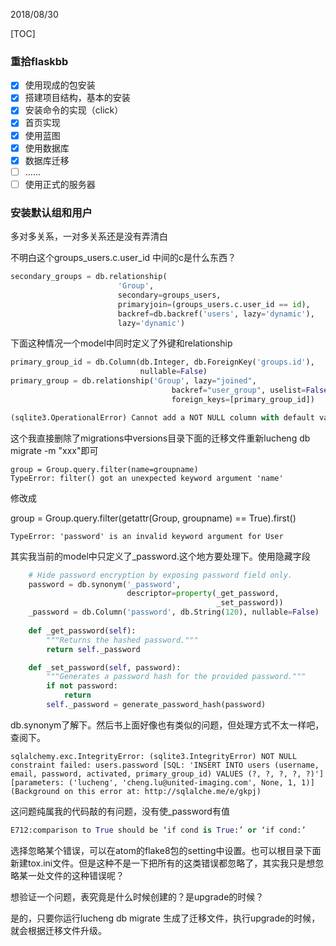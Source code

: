 2018/08/30

[TOC]

### 重拾flaskbb

- [x] 使用现成的包安装
- [x] 搭建项目结构，基本的安装
- [x] 安装命令的实现（click）
- [x] 首页实现
- [x] 使用蓝图
- [x] 使用数据库
- [x] 数据库迁移
- [ ] ......
- [ ] 使用正式的服务器

### 安装默认组和用户

多对多关系，一对多关系还是没有弄清白

不明白这个groups_users.c.user_id 中间的c是什么东西？

```python
secondary_groups = db.relationship(
                        'Group',
                        secondary=groups_users,
                        primaryjoin=(groups_users.c.user_id == id),
                        backref=db.backref('users', lazy='dynamic'),
                        lazy='dynamic')
```



下面这种情况一个model中同时定义了外键和relationship

```python
primary_group_id = db.Column(db.Integer, db.ForeignKey('groups.id'),
                             nullable=False)
primary_group = db.relationship('Group', lazy="joined",
                                    backref="user_group", uselist=False,
                                    foreign_keys=[primary_group_id])
```


```python
(sqlite3.OperationalError) Cannot add a NOT NULL column with default value NULL [SQL: 'ALTER TABLE users ADD COLUMN primary_group_id INTEGER NOT NULL'] 
```

这个我直接删除了migrations中versions目录下面的迁移文件重新lucheng db migrate -m "xxx"即可

    group = Group.query.filter(name=groupname)
    TypeError: filter() got an unexpected keyword argument 'name'
修改成

group = Group.query.filter(getattr(Group, groupname) == True).first()



```
TypeError: 'password' is an invalid keyword argument for User
```

其实我当前的model中只定义了_password.这个地方要处理下。使用隐藏字段

```python
    # Hide password encryption by exposing password field only.
    password = db.synonym('_password',
                          descriptor=property(_get_password,
                                              _set_password))
    _password = db.Column('password', db.String(120), nullable=False)
    
    def _get_password(self):
        """Returns the hashed password."""
        return self._password

    def _set_password(self, password):
        """Generates a password hash for the provided password."""
        if not password:
            return
        self._password = generate_password_hash(password)
```

db.synonym了解下。然后书上面好像也有类似的问题，但处理方式不太一样吧，查阅下。



```
sqlalchemy.exc.IntegrityError: (sqlite3.IntegrityError) NOT NULL constraint failed: users.password [SQL: 'INSERT INTO users (username, email, password, activated, primary_group_id) VALUES (?, ?, ?, ?, ?)'] [parameters: ('lucheng', 'cheng.lu@united-imaging.com', None, 1, 1)] (Background on this error at: http://sqlalche.me/e/gkpj)
```

这问题纯属我的代码敲的有问题，没有使_password有值



```python
E712:comparison to True should be ‘if cond is True:’ or ‘if cond:’
```

选择忽略某个错误，可以在atom的flake8包的setting中设置。也可以根目录下面新建tox.ini文件。但是这种不是一下把所有的这类错误都忽略了，其实我只是想忽略某一处文件的这种错误呢？



想验证一个问题，表究竟是什么时候创建的？是upgrade的时候？

是的，只要你运行lucheng db migrate 生成了迁移文件，执行upgrade的时候，就会根据迁移文件升级。

